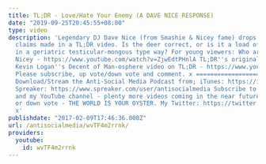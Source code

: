```yaml
---
title: TL;DR - Love/Hate Your Enemy (A DAVE NICE RESPONSE)
date: "2019-09-25T20:45:55+08:00"
type: video
description: 'Legendary DJ Dave Nice (from Smashie & Nicey fame) drops in to refute
  claims made in a TL;DR video. Is the deer correct, or is it a load of old bollocks,
  in a geriatric testicular-mongous type way? For young viewers: Who are Smashie and
  Nicey - https://www.youtube.com/watch?v=ZjwEdtPHnlA TL;DR''s original video: https://www.youtube.com/watch?v=ps6AbutRXbk
  Kevin Logan''s Decent of Man-osphere video on TL;DR - https://www.youtube.com/watch?v=MOkTija0oMA
  Please subscribe, up vote/down vote and comment. x =================================
  Download/Stream the Anti-Social Media Podcast from; iTunes: https://itunes.apple.com/us/podcast/anti-social-media-podcast/id1076431995?mt=2
  Spreaker: https://www.spreaker.com/user/antisocialmedia Subscribe to the podcast
  and my YouTube channel - plenty more videos coming in the near future. Like, comment
  or down vote - THE WORLD IS YOUR OYSTER. My Twitter: https://twitter.com/ASM_Podcast
  x'
publishdate: "2017-02-09T17:46:36.000Z"
url: /antisocialmedia/wvTF4m2rrnk/
providers:
  youtube:
    id: wvTF4m2rrnk
---
```

